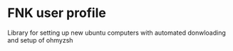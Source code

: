 # FNK user profile
Library for setting up new ubuntu computers with automated donwloading and setup of ohmyzsh
